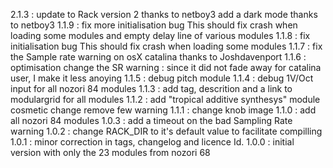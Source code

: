 2.1.3 : update to Rack version 2 thanks to netboy3
        add a dark mode thanks to netboy3
1.1.9 : fix more initialisation bug
        This should fix crash when loading some modules and empty delay line of various modules
1.1.8 : fix initialisation bug
        This should fix crash when loading some modules
1.1.7 : fix the Sample rate warning on osX catalina thanks to Joshdavenport
1.1.6 : optimisation
        change the SR warning : since it did not fade away for catalina user, I make it less anoying
1.1.5 : debug pitch module
1.1.4 : debug 1V/Oct input for all nozori 84 modules
1.1.3 : add tag, descrition and a link to modulargrid for all modules
1.1.2 : add "tropical additive synthesys" module
        cosmetic change
        remove few warning
1.1.1 : change knob image
1.1.0 : add all nozori 84 modules
1.0.3 : add a timeout on the bad Sampling Rate warning 
1.0.2 : change RACK_DIR to it's default value to facilitate compilling
1.0.1 : minor correction in tags, changelog and licence Id.
1.0.0 : initial version with only the 23 modules from nozori 68

